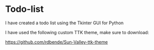 # Todo-list
I have created a todo list using the Tkinter GUI for Python 


I have used the following custom TTK theme, make sure to download:

https://github.com/rdbende/Sun-Valley-ttk-theme



